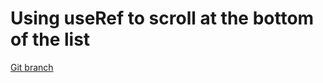 # Using useRef to scroll at the bottom of the list 


[Git branch](https://github.com/codiku/react-native-todolist/tree/012-EN-scroll-to-end)